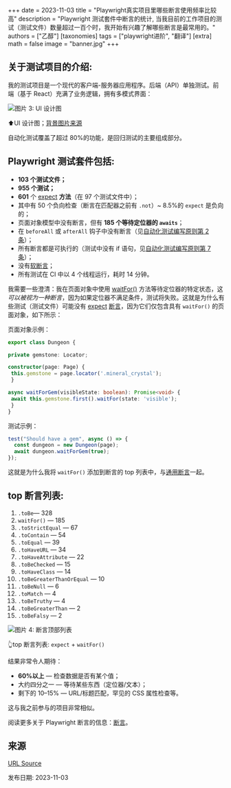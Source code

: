 +++
date = 2023-11-03
title = "Playwright真实项目里哪些断言使用频率比较高"
description = "Playwright 测试套件中断言的统计, 当我目前的工作项目的测试（测试文件）数量超过一百个时，我开始有兴趣了解哪些断言是最常用的。"
authors = ["乙醇"]
[taxonomies]
tags = ["playwright进阶", "翻译"]
[extra]
math = false
image = "banner.jpg"
+++

## 关于测试项目的介绍:

我的测试项目是一个现代的客户端-服务器应用程序。后端（API）单独测试。前端（基于 React）充满了业务逻辑，拥有多模式界面：

![图片 3: UI 设计图](https://miro.medium.com/v2/resize:fit:1000/1*qAP8yJixSvKffSdElE3bBQ.png)

⬆️UI 设计图；[背景图片来源](https://www.esa.int/ESA_Multimedia/Images/2006/12/Location_of_buried_basins_detected_by_MARSIS)

自动化测试覆盖了超过 80%的功能，是回归测试的主要组成部分。

## Playwright 测试套件包括:

- **103 个测试文件；**
- **955 个测试；**
- **601** 个 [expect](https://playwright.dev/docs/api/class-playwrightassertions#playwright-assertions-expect-generic) **方法**（在 97 个测试文件中）；
- 其中有 50 个负向检查（断言在匹配器之前有 `.not`）~ 8.5%的 `expect` 是负向的；
- 页面对象模型中没有断言，但有 **185 个等待定位器的 `awaits`**；
- 在 `beforeAll` 或 `afterAll` 钩子中没有断言（见[自动化测试编写原则第 2 条](https://medium.com/@adequatica/principles-of-writing-automated-tests-a2b72218264c#6da4)）；
- 所有断言都是可执行的（测试中没有 if 语句，见[自动化测试编写原则第 7 条](https://medium.com/@adequatica/principles-of-writing-automated-tests-a2b72218264c#8fbe)）；
- 没有[软断言](https://playwright.dev/docs/test-assertions#soft-assertions)；
- 所有测试在 CI 中以 4 个线程运行，耗时 14 分钟。

我需要一些澄清：我在页面对象中使用 [waitFor()](https://playwright.dev/docs/api/class-locator#locator-wait-for) 方法等待定位器的特定状态，这*可以被视为一种断言*，因为如果定位器不满足条件，测试将失败。这就是为什么有些测试（测试文件）可能没有 [expect](https://playwright.dev/docs/api/class-playwrightassertions) [断言](https://playwright.dev/docs/api/class-playwrightassertions)，因为它们仅包含具有 `waitFor()` 的页面对象，如下所示：

页面对象示例：

```typescript
export class Dungeon {

private gemstone: Locator;

constructor(page: Page) {
 this.gemstone = page.locator('.mineral_crystal');
 }

async waitForGem(visibleState: boolean): Promise<void> {
 await this.gemstone.first().waitFor(state: 'visible');
 }
}
```

测试示例：

```typescript
test("Should have a gem", async () => {
  const dungeon = new Dungeon(page);
  await dungeon.waitForGem(true);
});
```

这就是为什么我将 `waitFor()` 添加到断言的 top 列表中，与[通用断言](https://playwright.dev/docs/api/class-genericassertions)一起。

## top 断言列表:

1.  `.toBe`— 328
2.  `waitFor()` — 185
3.  `.toStrictEqual` — 67
4.  `.toContain` — 54
5.  `.toEqual` — 39
6.  `.toHaveURL` — 34
7.  `.toHaveAttribute` — 22
8.  `.toBeChecked` — 15
9.  `.toHaveClass` — 14
10. `.toBeGreaterThanOrEqual` — 10
11. `.toBeNull` — 6
12. `.toMatch` — 4
13. `.toBeTruthy` — 4
14. `.toBeGreaterThan` — 2
15. `.toBeFalsy` — 2

![图片 4: 断言顶部列表](https://miro.medium.com/v2/resize:fit:1000/1*9rDEfHvlV90Q2hyajQsnDQ.png)

👆top 断言列表: `expect` + `waitFor()`

结果非常令人期待：

- **60%以上** — 检查数据是否有某个值；
- 大约四分之一 — 等待某些东西（定位器/文本）；
- 剩下的 10–15% — URL/标题匹配，罕见的 CSS 属性检查等。

这与我之前参与的项目非常相似。

阅读更多关于 Playwright 断言的信息：[断言](https://playwright.dev/docs/test-assertions)。

## 来源

[URL Source](https://adequatica.medium.com/statistics-of-assertions-in-playwright-test-suite-9e464866982d)

发布日期: 2023-11-03
